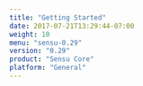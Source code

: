```yaml
---
title: "Getting Started"
date: 2017-07-21T13:29:44-07:00
weight: 10
menu: "sensu-0.29"
version: "0.29"
product: "Sensu Core"
platform: "General"
---
```


